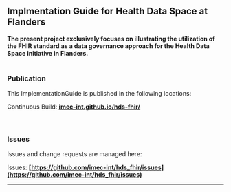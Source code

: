 Implmentation Guide for Health Data Space at Flanders
---
**The present project exclusively focuses on illustrating the utilization of the FHIR standard as a data governance approach for the Health Data Space initiative in Flanders.**
<br> </br>
###
### Publication
This ImplementationGuide is published in the following locations:

Continuous Build: __[imec-int.github.io/hds-fhir/](https://imec-int.github.io/hds_fhir/)__  
<br> </br>

### Issues
Issues and change requests are managed here:  

Issues:  __[https://github.com/imec-int/hds_fhir/issues](https://github.com/imec-int/hds_fhir/issues)__  


---
